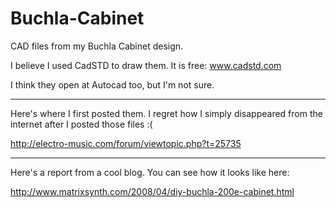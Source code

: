 Buchla-Cabinet
==============

CAD files from my Buchla Cabinet design.

I believe I used CadSTD to draw them. It is free: www.cadstd.com

I think they open at Autocad too, but I'm not sure.


---

Here's where I first posted them. I regret how I simply disappeared from the internet after I posted those files :(

http://electro-music.com/forum/viewtopic.php?t=25735

---

Here's a report from a cool blog. You can see how it looks like here:

http://www.matrixsynth.com/2008/04/diy-buchla-200e-cabinet.html
